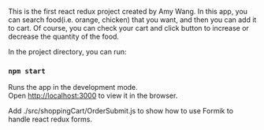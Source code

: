 This is the first react redux project created by Amy Wang. In this app, you can search food(i.e. orange, chicken) that you want, and then you can add it to cart. Of course, you can check your cart and click button to increase or decrease the quantity of the food.

In the project directory, you can run:

### `npm start`

Runs the app in the development mode.<br />
Open [http://localhost:3000](http://localhost:3000) to view it in the browser.


Add ./src/shoppingCart/OrderSubmit.js to show how to use Formik to handle react redux forms.
